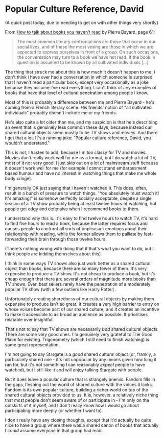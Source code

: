 # Popular Culture Reference, David

(A quick post today, due to needing to get on with other things very shortly)

From [How to talk about books you haven't read](https://amzn.to/2yzEkGq) by Pierre Bayard, page 61:

> The most common literary confrontations are those that occur in our social lives, and of these the most vexing are those in which we are expected to express ourselves in front of a group. On such occasions, the conversation may turn to a book we have not read. If the book in question is assumed to be known by all cultivated individuals [...]

The thing that struck me about this is how much it doesn't happen to me. I don't think I have ever had a conversation in which someone is surprised that I haven't read a particular book, except very occasionally as a joke because they assume I've read everything. I can't think of any examples of books that have that level of cultural penetration among people I know.

Most of this is probably a difference between me and Pierre Bayard - he's coming from a French literary scene. His friends' notion of "all cultivated individuals" probably doesn't include me or my friends.

He's also quite a lot older than me, and my suspicion is that he's describing an event that is genuinely less common these days, because instead our shared cultural objects seem mostly to be TV shows and movies.
And there I get that a lot. It's a running joke: "Popular culture reference, David, you wouldn't understand."

This is not, I hasten to add, because I'm too classy for TV and movies. Movies don't really work well for me as a format, but I do watch a lot of TV, most of it not very good. I just skip out on a lot of mainstream stuff because it doesn't work well for me (for example I cannot stand embarassment based humour and have no interest in watching things that make me whole body cringe).

I'm generally OK just saying that I haven't watched it. This does, often, result in a bunch of pressure to watch things. "You absolutely must watch it! It's amazing!" is somehow perfectly socially acceptable, despite a single season of a TV show probably being at least twelve hours of watching, but people get edgy and defensive when I recommend books to them.

I understand why this is. It's easy to find twelve hours to watch TV, it's hard to find five hours to read a book, because the latter requires focus and causes people to confront all sorts of unpleasant emotions about their relationship with reading, while the former allows them to palliate by fast-forwarding their brain through those twelve hours.

(There's nothing wrong with doing that if that's what you want to do, but I think people are kidding themselves about this)

I think in some ways TV shows also just work better as a shared cultural object than books, because there are so many fewer of them. It's very expensive to produce a TV show. It's not cheap to produce a book, but it's cheap enough that there are several orders of magnitude more books than TV shows. Even best sellers rarely have the penetration of a moderately popular TV show (with a few outliers like Harry Potter).

Unfortunately creating sharedness of our cultural objects by making them expensive to produce isn't so great. It creates a very high barrier to entry on whose voices become part of our shared culture, and it creates an incentive to make it accessible to as broad an audience as possible. It prioritises relatable over insightful.

That's not to say that TV shows are necessarily *bad* shared cultural objects. There are some very good ones. I'm genuinely very grateful to The Good Place for existing. Trigonometry (which I still need to finish watching) is some great representation.

I'm not going to say Stargate is a *good* shared cultural object (or, frankly, a particularly shared one - it's not unpopular by any means given how long it ran for, but it's not something I can reasonably *expect* people to have watched), but I still like it and will enjoy talking Stargate with people.

But it does leave a popular culture that is strangely anemic. Fandom fills in the gaps, fleshing out the world of shared culture with the voices it lacks. Fandom is its own popular culture, building a richer world on top of the shared cultural objects provided to us. It is, however, a relatively niche thing that most people don't seem aware of or participate in - I'm only on the outskirts of it myself, and I don't really know how I would go about participating more deeply (or whether I want to).

I don't really have any closing thoughts, except that it'd actually be quite nice to have a group where there was a shared canon of books that actually I *could* assume everyone in that group had read.
